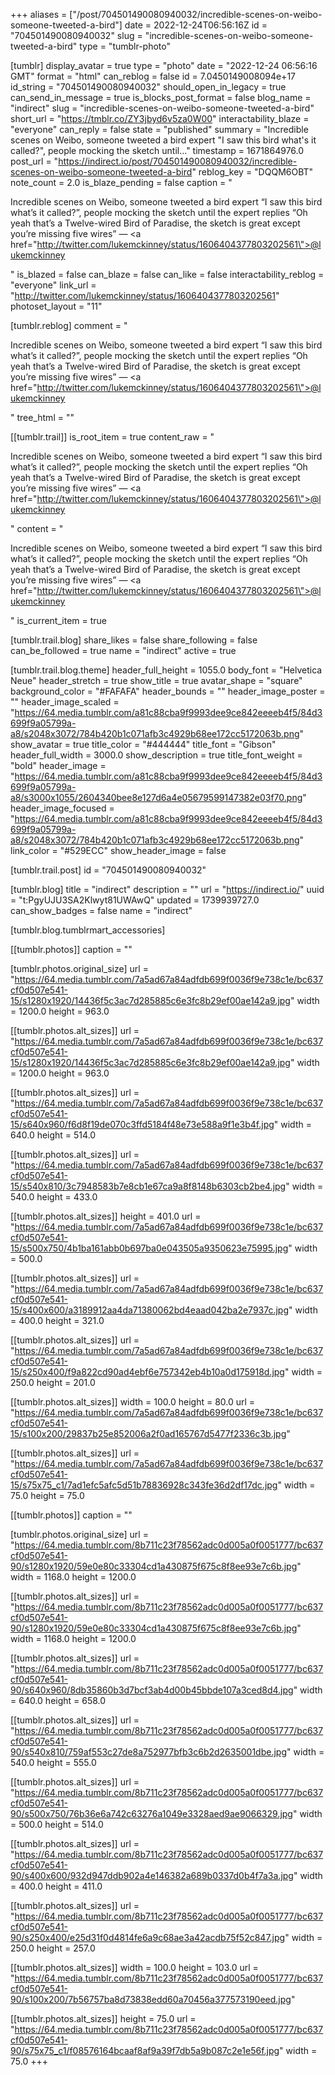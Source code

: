 +++
aliases = ["/post/704501490080940032/incredible-scenes-on-weibo-someone-tweeted-a-bird"]
date = 2022-12-24T06:56:16Z
id = "704501490080940032"
slug = "incredible-scenes-on-weibo-someone-tweeted-a-bird"
type = "tumblr-photo"

[tumblr]
display_avatar = true
type = "photo"
date = "2022-12-24 06:56:16 GMT"
format = "html"
can_reblog = false
id = 7.0450149008094e+17
id_string = "704501490080940032"
should_open_in_legacy = true
can_send_in_message = true
is_blocks_post_format = false
blog_name = "indirect"
slug = "incredible-scenes-on-weibo-someone-tweeted-a-bird"
short_url = "https://tmblr.co/ZY3jbyd6v5za0W00"
interactability_blaze = "everyone"
can_reply = false
state = "published"
summary = "Incredible scenes on Weibo, someone tweeted a bird expert \"I saw this bird what's it called?\", people mocking the sketch until..."
timestamp = 1671864976.0
post_url = "https://indirect.io/post/704501490080940032/incredible-scenes-on-weibo-someone-tweeted-a-bird"
reblog_key = "DQQM6OBT"
note_count = 2.0
is_blaze_pending = false
caption = "<p>Incredible scenes on Weibo, someone tweeted a bird expert &ldquo;I saw this bird what&rsquo;s it called?&rdquo;, people mocking the sketch until the expert replies &ldquo;Oh yeah that&rsquo;s a Twelve-wired Bird of Paradise, the sketch is great except you&rsquo;re missing five wires&rdquo; — <a href=\"http://twitter.com/lukemckinney/status/1606404377803202561\">@lukemckinney</a></p>"
is_blazed = false
can_blaze = false
can_like = false
interactability_reblog = "everyone"
link_url = "http://twitter.com/lukemckinney/status/1606404377803202561"
photoset_layout = "11"

[tumblr.reblog]
comment = "<p>Incredible scenes on Weibo, someone tweeted a bird expert “I saw this bird what’s it called?”, people mocking the sketch until the expert replies “Oh yeah that’s a Twelve-wired Bird of Paradise, the sketch is great except you’re missing five wires” — <a href=\"http://twitter.com/lukemckinney/status/1606404377803202561\">@lukemckinney</a></p>"
tree_html = ""

[[tumblr.trail]]
is_root_item = true
content_raw = "<p>Incredible scenes on Weibo, someone tweeted a bird expert “I saw this bird what’s it called?”, people mocking the sketch until the expert replies “Oh yeah that’s a Twelve-wired Bird of Paradise, the sketch is great except you’re missing five wires” — <a href=\"http://twitter.com/lukemckinney/status/1606404377803202561\">@lukemckinney</a></p>"
content = "<p>Incredible scenes on Weibo, someone tweeted a bird expert &ldquo;I saw this bird what&rsquo;s it called?&rdquo;, people mocking the sketch until the expert replies &ldquo;Oh yeah that&rsquo;s a Twelve-wired Bird of Paradise, the sketch is great except you&rsquo;re missing five wires&rdquo; &mdash; <a href=\"http://twitter.com/lukemckinney/status/1606404377803202561\">@lukemckinney</a></p>"
is_current_item = true

[tumblr.trail.blog]
share_likes = false
share_following = false
can_be_followed = true
name = "indirect"
active = true

[tumblr.trail.blog.theme]
header_full_height = 1055.0
body_font = "Helvetica Neue"
header_stretch = true
show_title = true
avatar_shape = "square"
background_color = "#FAFAFA"
header_bounds = ""
header_image_poster = ""
header_image_scaled = "https://64.media.tumblr.com/a81c88cba9f9993dee9ce842eeeeb4f5/84d3699f9a05799a-a8/s2048x3072/784b420b1c071afb3c4929b68ee172cc5172063b.png"
show_avatar = true
title_color = "#444444"
title_font = "Gibson"
header_full_width = 3000.0
show_description = true
title_font_weight = "bold"
header_image = "https://64.media.tumblr.com/a81c88cba9f9993dee9ce842eeeeb4f5/84d3699f9a05799a-a8/s3000x1055/2604340bee8e127d6a4e05679599147382e03f70.png"
header_image_focused = "https://64.media.tumblr.com/a81c88cba9f9993dee9ce842eeeeb4f5/84d3699f9a05799a-a8/s2048x3072/784b420b1c071afb3c4929b68ee172cc5172063b.png"
link_color = "#529ECC"
show_header_image = false

[tumblr.trail.post]
id = "704501490080940032"

[tumblr.blog]
title = "indirect"
description = ""
url = "https://indirect.io/"
uuid = "t:PgyUJU3SA2Klwyt81UWAwQ"
updated = 1739939727.0
can_show_badges = false
name = "indirect"

[tumblr.blog.tumblrmart_accessories]

[[tumblr.photos]]
caption = ""

[tumblr.photos.original_size]
url = "https://64.media.tumblr.com/7a5ad67a84adfdb699f0036f9e738c1e/bc637cf0d507e541-15/s1280x1920/14436f5c3ac7d285885c6e3fc8b29ef00ae142a9.jpg"
width = 1200.0
height = 963.0

[[tumblr.photos.alt_sizes]]
url = "https://64.media.tumblr.com/7a5ad67a84adfdb699f0036f9e738c1e/bc637cf0d507e541-15/s1280x1920/14436f5c3ac7d285885c6e3fc8b29ef00ae142a9.jpg"
width = 1200.0
height = 963.0

[[tumblr.photos.alt_sizes]]
url = "https://64.media.tumblr.com/7a5ad67a84adfdb699f0036f9e738c1e/bc637cf0d507e541-15/s640x960/f6d8f19de070c3ffd5184f48e73e588a9f1e3b4f.jpg"
width = 640.0
height = 514.0

[[tumblr.photos.alt_sizes]]
url = "https://64.media.tumblr.com/7a5ad67a84adfdb699f0036f9e738c1e/bc637cf0d507e541-15/s540x810/3c7948583b7e8cb1e67ca9a8f8148b6303cb2be4.jpg"
width = 540.0
height = 433.0

[[tumblr.photos.alt_sizes]]
height = 401.0
url = "https://64.media.tumblr.com/7a5ad67a84adfdb699f0036f9e738c1e/bc637cf0d507e541-15/s500x750/4b1ba161abb0b697ba0e043505a9350623e75995.jpg"
width = 500.0

[[tumblr.photos.alt_sizes]]
url = "https://64.media.tumblr.com/7a5ad67a84adfdb699f0036f9e738c1e/bc637cf0d507e541-15/s400x600/a3189912aa4da71380062bd4eaad042ba2e7937c.jpg"
width = 400.0
height = 321.0

[[tumblr.photos.alt_sizes]]
url = "https://64.media.tumblr.com/7a5ad67a84adfdb699f0036f9e738c1e/bc637cf0d507e541-15/s250x400/f9a822cd90ad4ebf6e757342eb4b10a0d175918d.jpg"
width = 250.0
height = 201.0

[[tumblr.photos.alt_sizes]]
width = 100.0
height = 80.0
url = "https://64.media.tumblr.com/7a5ad67a84adfdb699f0036f9e738c1e/bc637cf0d507e541-15/s100x200/29837b25e852006a2f0ad165767d5477f2336c3b.jpg"

[[tumblr.photos.alt_sizes]]
url = "https://64.media.tumblr.com/7a5ad67a84adfdb699f0036f9e738c1e/bc637cf0d507e541-15/s75x75_c1/7ad1efc5afc5d51b78836928c343fe36d2df17dc.jpg"
width = 75.0
height = 75.0

[[tumblr.photos]]
caption = ""

[tumblr.photos.original_size]
url = "https://64.media.tumblr.com/8b711c23f78562adc0d005a0f0051777/bc637cf0d507e541-90/s1280x1920/59e0e80c33304cd1a430875f675c8f8ee93e7c6b.jpg"
width = 1168.0
height = 1200.0

[[tumblr.photos.alt_sizes]]
url = "https://64.media.tumblr.com/8b711c23f78562adc0d005a0f0051777/bc637cf0d507e541-90/s1280x1920/59e0e80c33304cd1a430875f675c8f8ee93e7c6b.jpg"
width = 1168.0
height = 1200.0

[[tumblr.photos.alt_sizes]]
url = "https://64.media.tumblr.com/8b711c23f78562adc0d005a0f0051777/bc637cf0d507e541-90/s640x960/8db35860b3d7bcf3ab4d00b45bbde107a3ced8d4.jpg"
width = 640.0
height = 658.0

[[tumblr.photos.alt_sizes]]
url = "https://64.media.tumblr.com/8b711c23f78562adc0d005a0f0051777/bc637cf0d507e541-90/s540x810/759af553c27de8a752977bfb3c6b2d2635001dbe.jpg"
width = 540.0
height = 555.0

[[tumblr.photos.alt_sizes]]
url = "https://64.media.tumblr.com/8b711c23f78562adc0d005a0f0051777/bc637cf0d507e541-90/s500x750/76b36e6a742c63276a1049e3328aed9ae9066329.jpg"
width = 500.0
height = 514.0

[[tumblr.photos.alt_sizes]]
url = "https://64.media.tumblr.com/8b711c23f78562adc0d005a0f0051777/bc637cf0d507e541-90/s400x600/932d947ddb902a4e146382a689b0337d0b4f7a3a.jpg"
width = 400.0
height = 411.0

[[tumblr.photos.alt_sizes]]
url = "https://64.media.tumblr.com/8b711c23f78562adc0d005a0f0051777/bc637cf0d507e541-90/s250x400/e25d31f0d4814fe6a9c68ae3a42acdb75f52c847.jpg"
width = 250.0
height = 257.0

[[tumblr.photos.alt_sizes]]
width = 100.0
height = 103.0
url = "https://64.media.tumblr.com/8b711c23f78562adc0d005a0f0051777/bc637cf0d507e541-90/s100x200/7b56757ba8d73838edd60a70456a377573190eed.jpg"

[[tumblr.photos.alt_sizes]]
height = 75.0
url = "https://64.media.tumblr.com/8b711c23f78562adc0d005a0f0051777/bc637cf0d507e541-90/s75x75_c1/f08576164bcaaf8af9a39f7db5a9b087c2e1e56f.jpg"
width = 75.0
+++
